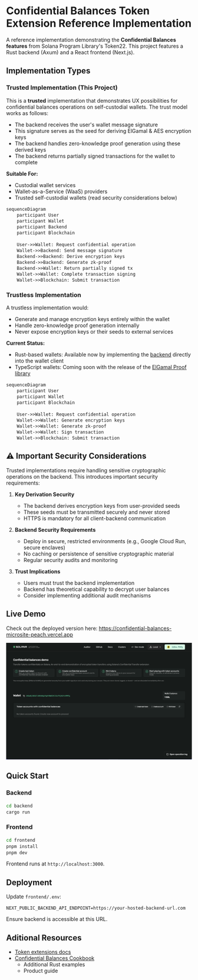 # Confidential Balances Token Extension Reference Implementation

A reference implementation demonstrating the **Confidential Balances features** from Solana Program Library's Token22. This project features a Rust backend (Axum) and a React frontend (Next.js).

## Implementation Types

### Trusted Implementation (This Project)
This is a **trusted** implementation that demonstrates UX possibilities for confidential balances operations on self-custodial wallets. The trust model works as follows:

- The backend receives the user's wallet message signature
- This signature serves as the seed for deriving ElGamal & AES encryption keys
- The backend handles zero-knowledge proof generation using these derived keys
- The backend returns partially signed transactions for the wallet to complete

**Suitable For:**
- Custodial wallet services
- Wallet-as-a-Service (WaaS) providers
- Trusted self-custodial wallets (read security considerations below)

```mermaid
sequenceDiagram
    participant User
    participant Wallet
    participant Backend
    participant Blockchain

    User->>Wallet: Request confidential operation
    Wallet->>Backend: Send message signature
    Backend->>Backend: Derive encryption keys
    Backend->>Backend: Generate zk-proof
    Backend->>Wallet: Return partially signed tx
    Wallet->>Wallet: Complete transaction signing
    Wallet->>Blockchain: Submit transaction
```

### Trustless Implementation
A trustless implementation would:
- Generate and manage encryption keys entirely within the wallet
- Handle zero-knowledge proof generation internally
- Never expose encryption keys or their seeds to external services

**Current Status:**
- Rust-based wallets: Available now by implementing the [backend](backend) directly into the wallet client
- TypeScript wallets: Coming soon with the release of the [ElGamal Proof library](https://github.com/solana-program/zk-elgamal-proof/tree/main/clients/js-legacy#solanazk-elgamal-proof)

```mermaid
sequenceDiagram
    participant User
    participant Wallet
    participant Blockchain

    User->>Wallet: Request confidential operation
    Wallet->>Wallet: Generate encryption keys
    Wallet->>Wallet: Generate zk-proof
    Wallet->>Wallet: Sign transaction
    Wallet->>Blockchain: Submit transaction
```

## ⚠️ Important Security Considerations

Trusted implementations require handling sensitive cryptographic operations on the backend. This introduces important security requirements:

1. **Key Derivation Security**
   - The backend derives encryption keys from user-provided seeds
   - These seeds must be transmitted securely and never stored
   - HTTPS is mandatory for all client-backend communication

2. **Backend Security Requirements**
   - Deploy in secure, restricted environments (e.g., Google Cloud Run, secure enclaves)
   - No caching or persistence of sensitive cryptographic material
   - Regular security audits and monitoring

3. **Trust Implications**
   - Users must trust the backend implementation
   - Backend has theoretical capability to decrypt user balances
   - Consider implementing additional audit mechanisms

## Live Demo

Check out the deployed version here: https://confidential-balances-microsite-peach.vercel.app

![](./frontend/static/preview.png)

## Quick Start

### Backend

```bash
cd backend
cargo run
```

### Frontend

```bash
cd frontend
pnpm install
pnpm dev
```

Frontend runs at `http://localhost:3000`.

## Deployment

Update `frontend/.env`:

```env
NEXT_PUBLIC_BACKEND_API_ENDPOINT=https://your-hosted-backend-url.com
```

Ensure backend is accessible at this URL.

## Aditional Resources

- [Token extensions docs](https://solana.com/docs/tokens/extensions)
- [Confidential Balances Cookbook](https://github.com/solana-developers/Confidential-Balances-Sample/tree/main)
  - Additional Rust examples
  - Product guide
